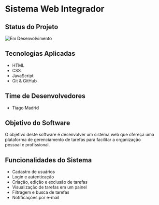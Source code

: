 # Sistema Web Integrador

## Status do Projeto
![Em Desenvolvimento](https://img.shields.io/badge/Status-Em%20Desenvolvimento-yellow)

## Tecnologias Aplicadas
- HTML
- CSS
- JavaScript
- Git & GitHub

## Time de Desenvolvedores
- Tiago Madrid

## Objetivo do Software
O objetivo deste software é desenvolver um sistema web que ofereça uma plataforma de gerenciamento de tarefas para facilitar a organização pessoal e profissional.

## Funcionalidades do Sistema
- Cadastro de usuários
- Login e autenticação
- Criação, edição e exclusão de tarefas
- Visualização de tarefas em um painel
- Filtragem e busca de tarefas
- Notificações por e-mail
